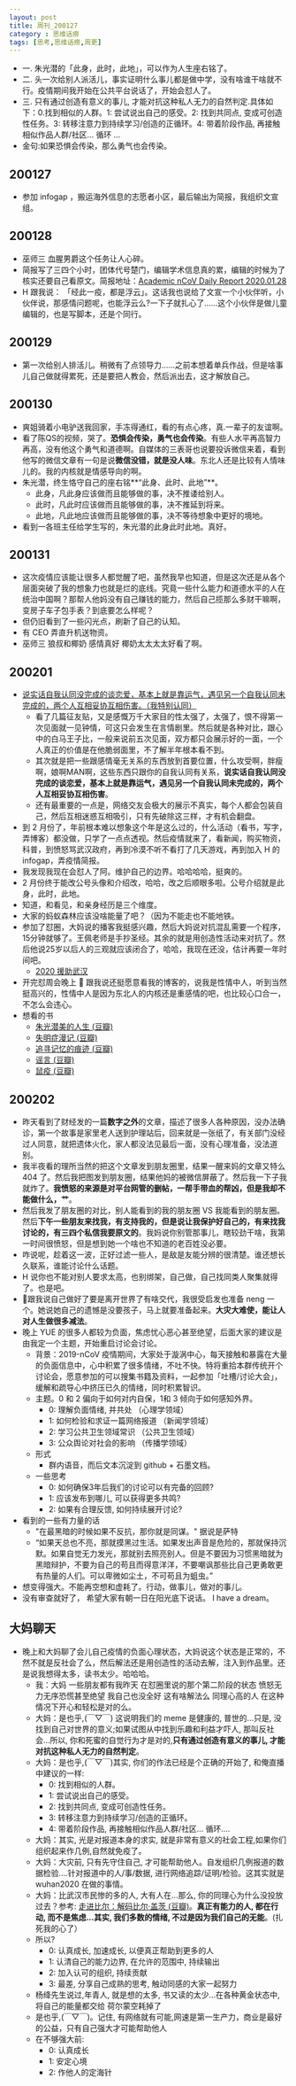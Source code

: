 ```yaml
---
layout: post
title: 周刊_200127
category : 思维话痨
tags: [思考,思维话痨,周更]
---
```


- 一. 朱光潜的「此身，此时，此地」，可以作为人生座右铭了。
- 二. 头一次给别人派活儿，事实证明什么事儿都是做中学，没有啥谁干啥就不行。疫情期间我开始在公共平台说话了，开始会怼人了。
- 三. 只有通过创造有意义的事儿, 才能对抗这种私人无力的自然判定.具体如下：0.找到相似的人群。1: 尝试说出自己的感受。2: 找到共同点, 变成可创造性任务。3: 转移注意力到持续学习/创造的正循环。4: 带着阶段作品, 再接触相似作品人群/社区... 循环 ...
- 金句:如果恐惧会传染，那么勇气也会传染。


##  200127
  - 参加 infogap ，搬运海外信息的志愿者小区，最后输出为简报，我组织文宣组。
  
##  200128
  - 巫师三 血腥男爵这个任务让人心碎。
  - 简报写了三四个小时，团体代号楚门，编辑学术信息真的累，编辑的时候为了核实还要自己看原文。简报地址：[Academic nCoV Daily Report 2020.01.28 ](https://github.com/Academic-nCoV/2019-nCoV/wiki/Academic-nCoV-Daily-Report-2020.01.28) 
  - H 跟我说： 「经此一疫，都是浮云」。这话我也说给了文宣一个小伙伴听，小伙伴说，那感情问题呢，也能浮云么?一下子就扎心了......这个小伙伴是做儿童编辑的，也是写脚本，还是个同行。
  
##  200129
  
- 第一次给别人排活儿。稍微有了点领导力......之前本想着单兵作战，但是啥事儿自己做就得累死，还是要把人教会，然后派出去，这才解放自己。

##  200130
  - 爽姐骑着小电驴送我回家，手冻得通红，看的有点心疼，真.一辈子的友谊啊。
  - 看了陈QS的视频，哭了。**恐惧会传染，勇气也会传染**。有些人水平再高智力再高，没有他这个勇气和道德啊。自媒体的三表哥也说要投诉微信来着，看到他写的微信文章有一句是说**微信没错，就是没人味**。东北人还是比较有人情味儿的。我的内核就是情感导向的啊。
  - 朱光潜，终生恪守自己的座右铭**“此身、此时、此地”**。
    - 此身，凡此身应该做而且能够做的事，决不推诿给别人。
    - 此时，凡此时应该做而且能够做的事，决不推延到将来。
    - 此地，凡此地应该做而且能够做的事，决不等待想象中更好的境地。
  - 看到一各班主任给学生写的，朱光潜的此身此时此地。真好。
  
##  200131
 
  - 这次疫情应该能让很多人都觉醒了吧，虽然我早也知道，但是这次还是从各个层面突破了我的想象力也就是烂的底线。究竟一些什么能力和道德水平的人在统治中国啊？那帮人他妈没有自己赚钱的能力，然后自己揽那么多财干嘛啊，变房子车子包手表？到底要怎么样呢？
  - 但仍旧看到了一些闪光点，刷新了自己的认知。
  - 有 CEO 弄直升机送物资。
  - 巫师三 狼叔和椰奶 感情真好 椰奶太太太太好看了啊。
  
## 200201
  - [说实话自我认同没完成的谈恋爱，基本上就是靠运气，遇见另一个自我认同未完成的，两个人互相妥协互相伤害。（我特别认同）](https://www.douban.com/people/movie007wn/status/2784178992/) 
    - 看了几篇征友贴，又是感慨万千大家目的性太强了，太强了，恨不得第一次见面就一见钟情，可这只会发生在言情剧里。然后就是各种对比，跟心中的白马王子比，一般来说前五次见面，双方都只会展示好的一面，一个人真正的价值是在他脆弱面里，不了解半年根本看不到。
    - 其次就是把一些跟感情毫无关系的东西放到首要位置，什么攻受啊，胖瘦啊，娘啊MAN啊，这些东西只跟你的自我认同有关系，**说实话自我认同没完成的谈恋爱，基本上就是靠运气，遇见另一个自我认同未完成的，两个人互相妥协互相伤害**。
    - 还有最重要的一点是，网络交友会极大的展示不真实，每个人都会包装自己，然后互相迷惑互相吸引，只有先破除这三样，才有机会翻盘。
  - 到 2 月份了，年前根本难以想象这个年是这么过的，什么活动（看书，写字，弄博客）都没做，只学了一点点透视。然后疫情就来了，看新闻，购买物资，科普，到愤怒骂武汉政府，再到冷漠不听不看打了几天游戏，再到加入 H 的 infogap，弄疫情简报。
  - 我发现我现在会怼人了阿。维护自己的边界。哈哈哈哈，挺爽的。
  - 2 月份终于能改公号头像和介绍改，哈哈，改之后顺眼多啦。公号介绍就是此身，此时，此地。
  - 知道，和看见，和亲身经历是三个维度。
  - 大家的蚂蚁森林应该没啥能量了吧？（因为不能走也不能地铁。
  - 参加了怼圈，大妈说的播客我挺感兴趣，然后大妈说对抗混乱需要一个程序，15分钟就够了。王佩老师是手抄圣经。其余的就是用创造性活动来对抗了。然后他说25岁以后人的三观就应该闭合了，哈哈，我现在还没，估计再要一年时间吧。
    - [2020 援助武汉](https://wuhan2020.kaiyuanshe.cn/#)
- 开完怼周会晚上 🐻 跟我说还挺愿意看我的博客的，说我是性情中人，听到当然挺高兴的，性情中人是因为东北人的内核还是重感情的吧，也比较心口合一，不怎么会违心。
- 想看的书
    - [朱光潜美的人生 (豆瓣)](https://book.douban.com/subject/19987029/)
    - [失明症漫记 (豆瓣)](https://book.douban.com/subject/20428302/)
    - [追寻记忆的痕迹 (豆瓣)](https://book.douban.com/subject/33429926/)
    - [谣言 (豆瓣)](https://book.douban.com/subject/3334723/)
    - [鼠疫 (豆瓣)](https://book.douban.com/subject/24257229/)
    
## 200202

- 昨天看到了财经发的一篇**数字之外**的文章，描述了很多人各种原因，没办法确诊，第一个故事是家里老人送到护理站后，回来就是一张纸了，有关部门没经过人同意，就把遗体火化，家人都没法见最后一面，没有心理准备，没法道别。
- 我半夜看的理所当然的把这个文章发到朋友圈里，结果一醒来妈的文章又特么 404 了。然后我把图发到朋友圈，结果他妈的被微信屏蔽了。然后我一下子我就炸了。**我愤怒的来源是对平台网管的删帖，一帮手带血的帮凶，但是我却不能做什么，艹**。
- 然后我发了朋友圈的对比，别人能看到的我的朋友圈 VS 我能看到的朋友圈。然后**下午一些朋友来找我，有支持我的，但是说让我保护好自己的，有来找我讨论的，有三四个私信我要原文的**。我妈说你别管那事儿，瞎较劲干啥，我第一时间很愤怒，但是想到她一个啥也不知道的老百姓没必要。
- 咋说呢，趁着这一波，正好过滤一些人，是敌是友能分辨的很清楚。谁还想长久联系，谁能讨论什么话题。
- H 说你也不能对别人要求太高，也别绑架，自己做，自己找同类人聚集就得了。也是吧。
- 🐻跟我说自己做好了要是离开世界了有啥交代，我很受启发也准备 neng 一个。她说她自己的遗憾是没要孩子，马上就要准备起来。**大灾大难使，能让人对人生做很多减法**。
- 晚上 YUE 的很多人都较为负面，焦虑忧心恶心甚至绝望，后面大家的建议是由我定一个主题，开始重启讨论会讨论。
    - 背景：2019-nCoV 疫情期间，大家处于漩涡中心，每天接触和暴露在大量的负面信息中，心中积累了很多情绪，不吐不快。特将重拾本群传统开个讨论会，愿意参加的可以搜集书籍及资料，一起参加「吐槽/讨论大会」，缓解和疏导心中挤压已久的情绪，同时积累智识。
    - 主题。0 和 2 偏向于如何对内自保，1和 3 倾向于如何感知外界。
      - 0: 理解负面情绪, 并共处 （心理学领域）
      - 1: 如何检验和求证一篇网络报道 （新闻学领域）
      - 2: 学习公共卫生领域常识 （公共卫生领域）
      - 3: 公众舆论对社会的影响 （传播学领域）
    - 形式
      - 群内语音，而后文本沉淀到 github + 石墨文档。
    - 一些思考
      - 0: 如何确保3年后我们的讨论可以有完备的回顾?
      - 1: 应该发布到哪儿, 可以获得更多共鸣?
      - 2: 如果有合理反馈, 如何持续展开讨论?
- 看到的一些有力量的话
    - "在最黑暗的时候如果不反抗，那你就是同谋。" 据说是萨特
    - “如果天总也不亮，那就摸黑过生活。如果发出声音是危险的，那就保持沉默。如果自觉无力发光，那就别去照亮别人。但是不要因为习惯黑暗就为黑暗辩护，不要为自己的苟且而得意洋洋，不要嘲讽那些比自己更勇敢更有热量的人们。可以卑微如尘土，不可苟且为蛆虫。”
- 想变得强大。不能再空想和虚耗了。行动，做事儿，做对的事儿。
- 没有审查就好了， 希望大家有朝一日在阳光底下说话。 I have a dream。

## 大妈聊天
- 晚上和大妈聊了会儿自己疫情的负面心理状态，大妈说这个状态是正常的，不然不就是反社会了么，然后解法还是用创造性的活动去解，注入到作品里。还是说我想得太多，读书太少。哈哈哈。
    - 我：大妈 一些朋友都有我昨天 在怼圈里说的那个第二阶段的状态 愤怒无力无序恐慌甚至绝望 我自己也没全好 这有啥解法么 同理心高的人 在这种情况下开心和轻松是对的么。
    - 大妈：是也乎,(￣▽￣) 这说明我们的 meme 是健康的, 普世的...只是, 没找到自己对世界的意义;如果试图从中找到乐趣和利益才吓人, 那叫反社会...所以, 你和死蜜的自觉行为才是对的,**只有通过创造有意义的事儿, 才能对抗这种私人无力的自然判定**。
    - 大妈：是也乎,(￣▽￣)其实, 你们的作法已经是个正确的开始了, 和俺直播中建议的一样:
      - 0: 找到相似的人群。
      - 1: 尝试说出自己的感受。
      - 2: 找到共同点, 变成可创造性任务。
      - 3: 转移注意力到持续学习/创造的正循环。
      - 4: 带着阶段作品, 再接触相似作品人群/社区... 循环....
   - 大妈：其实, 光是对报道本身的求实, 就是非常有意义的社会工程,如果你们组织起来作几例,自然就免疫了。
   - 大妈：大灾前, 只有先守住自己, 才可能帮助他人。自发组织几例报道的数据检验....针对报道中的人/事/数据, 进行网络追踪/证明/检验。这其实就是 wuhan2020 在做的事情。
   - 大妈：比武汉市民惨的多的人, 大有人在...那么, 你的同理心为什么没投放过去？参考: [走进比尔：解码比尔·盖茨 (豆瓣)](https://movie.douban.com/subject/34807113/)。**真正有能力的人, 都在行动, 而不是焦虑...其实, 我们多数的情绪, 不过是因为我们自己的无能**。(扎死我的心了）
   - 所以?
     - 0: 认真成长, 加速成长, 以便真正帮助到更多的人
     - 1: 认清自己的能力边界, 在允许的范围中, 持续输出
     - 2: 加入认可的组织, 持续贡献
     - 3: 最差, 分享自己成熟的思考, 触动同感的大家一起努力
  - 杨绛先生说过,年青人, 就是想的太多, 书又读的太少...在各种黄金状态中, 将自己的能量都交给 荷尔蒙空耗掉了
  - 是也乎,(￣▽￣)。记住, 有网络就有可能,网速是第一生产力，商业是最好的公益，只有自己强大才可能帮助他人
  - 在不够强大前:
     - 0: 认真成长
     - 1: 安定心境
     - 2: 作他人的定海针
